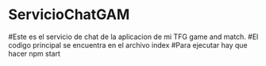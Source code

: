 ﻿# ServicioChatGAM

#Este es el servicio de chat de la aplicacion de mi TFG game and match.
#El codigo principal se encuentra en el archivo index
#Para ejecutar hay que hacer npm start
